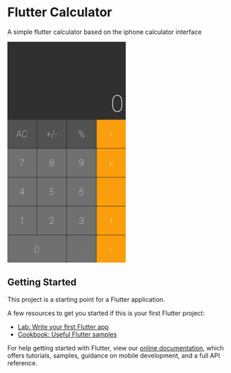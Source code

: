 # Flutter Calculator

A simple flutter calculator based on the iphone calculator interface

<img src='https://github.com/Guilherme-Farias/flutter-calculator/blob/master/assets/screenshot_calculator_app.png' height=500>

## Getting Started

This project is a starting point for a Flutter application.

A few resources to get you started if this is your first Flutter project:

- [Lab: Write your first Flutter app](https://flutter.dev/docs/get-started/codelab)
- [Cookbook: Useful Flutter samples](https://flutter.dev/docs/cookbook)

For help getting started with Flutter, view our
[online documentation](https://flutter.dev/docs), which offers tutorials,
samples, guidance on mobile development, and a full API reference.
